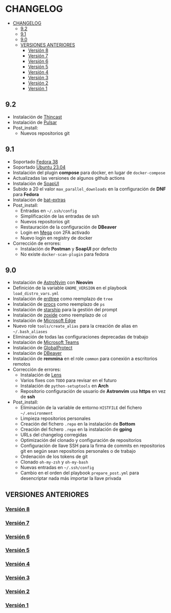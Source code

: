 # CHANGELOG

- [CHANGELOG](#changelog)
  - [9.2](#92)
  - [9.1](#91)
  - [9.0](#90)
  - [VERSIONES ANTERIORES](#versiones-anteriores)
    - [Versión 8](#versión-8)
    - [Versión 7](#versión-7)
    - [Versión 6](#versión-6)
    - [Versión 5](#versión-5)
    - [Versión 4](#versión-4)
    - [Versión 3](#versión-3)
    - [Versión 2](#versión-2)
    - [Versión 1](#versión-1)

## 9.2

- Instalación de [Thincast](https://thincast.com/en/)
- Instalación de [Pulsar](https://pulsar-edit.dev/)
- Post_install:
  - Nuevos repositorios git

## 9.1

- Soportado [Fedora 38](https://docs.fedoraproject.org/en-US/releases/f38/)
- Soportado [Ubuntu 23.04](https://ubuntu.com/download/desktop)
- Instalación del plugin **compose** para docker, en lugar de `docker-compose`
- Actualizadas las versiones de algunos github actions
- Instalación de [SoapUI](https://www.soapui.org/)
- Subido a 20 el valor `max_parallel_downloads` en la configuración de __DNF__ para **Fedora**
- Instalación de [bat-extras](https://github.com/eth-p/bat-extras)
- Post_install:
  - Entradas en `~/.ssh/config`
  - Simplificación de las entradas de ssh
  - Nuevos repositorios git
  - Restauración de la configuración de **DBeaver**
  - Login en [Mega](https://mega.io/es/) con 2FA activado
  - Nuevo login en registry de docker
- Corrección de errores:
  - Instalación de **Postman** y **SoapUI** por defecto
  - No existe `docker-scan-plugin` para fedora

## 9.0

- Instalación de [AstroNvim](https://github.com/AstroNvim/AstroNvim) con **Neovim**
- Definición de la variable `GNOME_VERSION` en el playbook `load_distro_vars.yml`
- Instalación de [erdtree](https://github.com/solidiquis/erdtree) como reemplazo de `tree`
- Instalación de [procs](https://github.com/dalance/procs/releases/latest) como reemplazo de `ps`
- Instalación de [starship](https://starship.rs/es-ES/) para la gestión del prompt
- Instalación de [zoxide](https://github.com/ajeetdsouza/zoxide) como reemplazo de `cd`
- Instalación de [Microsoft Edge](https://www.microsoft.com/en-us/edge/download?form=MA13FW&ch)
- Nuevo role `tools/create_alias` para la creación de alias en `~/.bash_aliases`
- Eliminación de todas las configuraciones deprecadas de trabajo
- Instalación de [Microsoft Teams](https://www.microsoft.com/en-us/microsoft-teams/group-chat-software)
- Instalación de [GlobalProtect](https://github.com/yuezk/GlobalProtect-openconnect)
- Instalación de [DBeaver](https://dbeaver.io/)
- Instalación de **remmina** en el role `common` para conexión a escritorios remotos
- Corrección de errores:
  - Instalación de [Lens](https://docs.k8slens.dev/getting-started/install-lens/)
  - Varios fixes con `TODO` para revisar en el futuro
  - Instalación de `python-setuptools` en **Arch**
  - Repositorio configuración de usuario de **Astronvim** usa __https__ en vez de __ssh__
- Post_install:
  - Eliminación de la variable de entorno `HISTFILE` del fichero `~/.environment`
  - Limpieza repositorios personales
  - Creación del fichero `.repo` en la instalación de **Bottom**
  - Creación del fichero `.repo` en la instalación de **gping**
  - URLs del changelog corregidas
  - Optimización del clonado y configuración de repositorios
  - Configuración de llave SSH para la firma de commits en repositorios git en según sean repositorios personales o de trabajo
  - Ordenación de los tokens de git
  - Clonado `oh-my-zsh` y `oh-my-bash`
  - Nuevas entradas en `~/.ssh/config`
  - Cambio en el orden del playbook `prepare_post.yml` para desencriptar nada más importar la llave privada

## VERSIONES ANTERIORES

### [Versión 8](changelog/v8.md)
### [Versión 7](changelog/v7.md)
### [Versión 6](changelog/v6.md)
### [Versión 5](changelog/v5.md)
### [Versión 4](changelog/v4.md)
### [Versión 3](changelog/v3.md)
### [Versión 2](changelog/v2.md)
### [Versión 1](changelog/v1.md)
